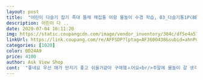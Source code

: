 ```yaml
---
layout: post 
title:  "어린이 다슬기 잡기 족대 뜰채 채집통 어항 물놀이 수경 학습, 03_다슬기통1P(BB)" 
description: 어린이 다 ..
date: 2020-07-04 16:11:20 
img: https://static.coupangcdn.com/image/vendor_inventory/304c/df5e4a5747ad597f630d6496f7e367a051cc3fb7923f093a2aa91157d2a0.jpg 
linkUrl: https://link.coupang.com/re/AFFSDP?lptag=AF3600438&subid=ahnPublicAsk&pageKey=111176643&itemId=334879790&vendorItemId=3821748941&traceid=V0-113-89de348a81fc270b 
categories: [1020] 
color: BD24A9 
price: 4100 
author: Ask View Shop 
cont:  "좋네요 우선 애가 만지기 좋고 쉬울거같아 구매햌ㅅ어요<br/>주말에 물놀이 갈 생각에 아이들이 벌서 들떠서 신났네요<br/>추도달려있고 생각보다 나름 컸던거같아요 바다갈때쓰려고 구매했는데 너무좋네요 ㅎㅎ 지인들한테 추천해야겠어요 ㅎㅎ<br/>" 
---
```

